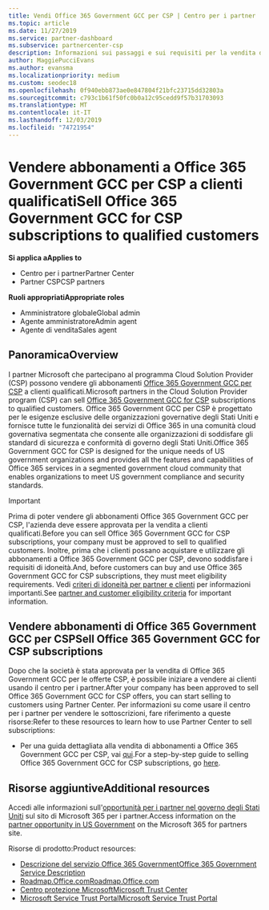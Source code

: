 ```yaml
---
title: Vendi Office 365 Government GCC per CSP | Centro per i partner
ms.topic: article
ms.date: 11/27/2019
ms.service: partner-dashboard
ms.subservice: partnercenter-csp
description: Informazioni sui passaggi e sui requisiti per la vendita di sottoscrizioni a Office 365 Government GCC per CSP per i clienti qualificati Stati Uniti governativi o i terzisti.
author: MaggiePucciEvans
ms.author: evansma
ms.localizationpriority: medium
ms.custom: seodec18
ms.openlocfilehash: 0f940ebb873ae0e847804f21bfc23715dd32803a
ms.sourcegitcommit: c793c1b61f50fc0b0a12c95cedd9f57b31703093
ms.translationtype: MT
ms.contentlocale: it-IT
ms.lasthandoff: 12/03/2019
ms.locfileid: "74721954"
---
```

# <a name="sell-office-365-government-gcc-for-csp-subscriptions-to-qualified-customers"></a><span data-ttu-id="e6c0f-103">Vendere abbonamenti a Office 365 Government GCC per CSP a clienti qualificati</span><span class="sxs-lookup"><span data-stu-id="e6c0f-103">Sell Office 365 Government GCC for CSP subscriptions to qualified customers</span></span>

<span data-ttu-id="e6c0f-104">**Si applica a**</span><span class="sxs-lookup"><span data-stu-id="e6c0f-104">**Applies to**</span></span>

-  <span data-ttu-id="e6c0f-105">Centro per i partner</span><span class="sxs-lookup"><span data-stu-id="e6c0f-105">Partner Center</span></span>
-  <span data-ttu-id="e6c0f-106">Partner CSP</span><span class="sxs-lookup"><span data-stu-id="e6c0f-106">CSP partners</span></span>

<span data-ttu-id="e6c0f-107">**Ruoli appropriati**</span><span class="sxs-lookup"><span data-stu-id="e6c0f-107">**Appropriate roles**</span></span>

- <span data-ttu-id="e6c0f-108">Amministratore globale</span><span class="sxs-lookup"><span data-stu-id="e6c0f-108">Global admin</span></span>
- <span data-ttu-id="e6c0f-109">Agente amministratore</span><span class="sxs-lookup"><span data-stu-id="e6c0f-109">Admin agent</span></span>
- <span data-ttu-id="e6c0f-110">Agente di vendita</span><span class="sxs-lookup"><span data-stu-id="e6c0f-110">Sales agent</span></span>

## <a name="overview"></a><span data-ttu-id="e6c0f-111">Panoramica</span><span class="sxs-lookup"><span data-stu-id="e6c0f-111">Overview</span></span>

<span data-ttu-id="e6c0f-112">I partner Microsoft che partecipano al programma Cloud Solution Provider (CSP) possono vendere gli abbonamenti [Office 365 Government GCC per CSP](https://www.microsoft.com/microsoft-365/partners/governmentforCSP) a clienti qualificati.</span><span class="sxs-lookup"><span data-stu-id="e6c0f-112">Microsoft partners in the Cloud Solution Provider program (CSP) can sell [Office 365 Government GCC for CSP](https://www.microsoft.com/microsoft-365/partners/governmentforCSP) subscriptions to qualified customers.</span></span> <span data-ttu-id="e6c0f-113">Office 365 Government GCC per CSP è progettato per le esigenze esclusive delle organizzazioni governative degli Stati Uniti e fornisce tutte le funzionalità dei servizi di Office 365 in una comunità cloud governativa segmentata che consente alle organizzazioni di soddisfare gli standard di sicurezza e conformità di governo degli Stati Uniti.</span><span class="sxs-lookup"><span data-stu-id="e6c0f-113">Office 365 Government GCC for CSP is designed for the unique needs of US government organizations and provides all the features and capabilities of Office 365 services in a segmented government cloud community that enables organizations to meet US government compliance and security standards.</span></span> 

>[!IMPORTANT] 
><span data-ttu-id="e6c0f-114">Prima di poter vendere gli abbonamenti Office 365 Government GCC per CSP, l'azienda deve essere approvata per la vendita a clienti qualificati.</span><span class="sxs-lookup"><span data-stu-id="e6c0f-114">Before you can sell Office 365 Government GCC for CSP subscriptions, your company must be approved to sell to qualified customers.</span></span> <span data-ttu-id="e6c0f-115">Inoltre, prima che i clienti possano acquistare e utilizzare gli abbonamenti a Office 365 Government GCC per CSP, devono soddisfare i requisiti di idoneità.</span><span class="sxs-lookup"><span data-stu-id="e6c0f-115">And, before customers can buy and use Office 365 Government GCC for CSP subscriptions, they must meet eligibility requirements.</span></span> <span data-ttu-id="e6c0f-116">Vedi [criteri di idoneità per partner e clienti](csp-gcc-validate.md) per informazioni importanti.</span><span class="sxs-lookup"><span data-stu-id="e6c0f-116">See [partner and customer eligibility criteria](csp-gcc-validate.md) for important information.</span></span>


## <a name="sell-office-365-government-gcc-for-csp-subscriptions"></a><span data-ttu-id="e6c0f-117">Vendere abbonamenti di Office 365 Government GCC per CSP</span><span class="sxs-lookup"><span data-stu-id="e6c0f-117">Sell Office 365 Government GCC for CSP subscriptions</span></span>

<span data-ttu-id="e6c0f-118">Dopo che la società è stata approvata per la vendita di Office 365 Government GCC per le offerte CSP, è possibile iniziare a vendere ai clienti usando il centro per i partner.</span><span class="sxs-lookup"><span data-stu-id="e6c0f-118">After your company has been approved to sell Office 365 Government GCC for CSP offers, you can start selling to customers using Partner Center.</span></span> <span data-ttu-id="e6c0f-119">Per informazioni su come usare il centro per i partner per vendere le sottoscrizioni, fare riferimento a queste risorse:</span><span class="sxs-lookup"><span data-stu-id="e6c0f-119">Refer to these resources to learn how to use Partner Center to sell subscriptions:</span></span> 

-   <span data-ttu-id="e6c0f-120">Per una guida dettagliata alla vendita di abbonamenti a Office 365 Government GCC per CSP, vai [qui](https://go.microsoft.com/fwlink/?linkid=2007323).</span><span class="sxs-lookup"><span data-stu-id="e6c0f-120">For a step-by-step guide to selling Office 365 Government GCC for CSP subscriptions, go [here](https://go.microsoft.com/fwlink/?linkid=2007323).</span></span>  


## <a name="additional-resources"></a><span data-ttu-id="e6c0f-121">Risorse aggiuntive</span><span class="sxs-lookup"><span data-stu-id="e6c0f-121">Additional resources</span></span>

<span data-ttu-id="e6c0f-122">Accedi alle informazioni sull'[opportunità per i partner nel governo degli Stati Uniti](https://www.microsoft.com/microsoft-365/partners/governmentforCSP) sul sito di Microsoft 365 per i partner.</span><span class="sxs-lookup"><span data-stu-id="e6c0f-122">Access information on the [partner opportunity in US Government](https://www.microsoft.com/microsoft-365/partners/governmentforCSP) on the Microsoft 365 for partners site.</span></span>

<span data-ttu-id="e6c0f-123">Risorse di prodotto:</span><span class="sxs-lookup"><span data-stu-id="e6c0f-123">Product resources:</span></span>

- [<span data-ttu-id="e6c0f-124">Descrizione del servizio Office 365 Government</span><span class="sxs-lookup"><span data-stu-id="e6c0f-124">Office 365 Government Service Description</span></span>](https://technet.microsoft.com/library/mt774581.aspx)
- [<span data-ttu-id="e6c0f-125">Roadmap.Office.com</span><span class="sxs-lookup"><span data-stu-id="e6c0f-125">Roadmap.Office.com</span></span>](https://products.office.com/business/office-365-roadmap)
- [<span data-ttu-id="e6c0f-126">Centro protezione Microsoft</span><span class="sxs-lookup"><span data-stu-id="e6c0f-126">Microsoft Trust Center</span></span>](https://www.microsoft.com/TrustCenter/)
- [<span data-ttu-id="e6c0f-127">Microsoft Service Trust Portal</span><span class="sxs-lookup"><span data-stu-id="e6c0f-127">Microsoft Service Trust Portal</span></span>](https://aka.ms/STP)

